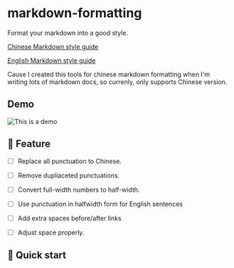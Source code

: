 # markdown-formatting

Format your markdown into a good style.

[Chinese Markdown style guide](https://github.com/sparanoid/chinese-copywriting-guidelines)

[English Markdown style guide](https://cirosantilli.com/markdown-style-guide/#general-rules)

Cause I created this tools for chinese markdown formatting when I'm writing lots
of markdown docs, so currenly, only supports Chinese version.

## Demo

![This is a demo]()

## 🐧 Feature

- [ ] Replace all punctuation to Chinese.
- [ ] Remove dupliaceted punctuations.
- [ ] Convert full-width numbers to half-width.
- [ ] Use punctuation in halfwidth form for English sentences
- [ ] Add extra spaces before/after links
- [ ] Adjust space properly.


## 🚀 Quick start


